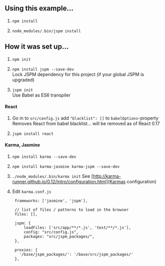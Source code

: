 Using this example...
-------------

1. `npm install`

2. `node_modules/.bin/jspm install`


How it was set up...
--------------------

1. `npm init`

2. `npm install jspm --save-dev`  
Lock JSPM dependency for this project (if your global JSPM is upgraded)

3. `jspm init`  
Use Babel as ES6 transpiler

#### React

1. Go in to `src/config.js` add `"blacklist": []` to `babelOptions`-property  
Removes React from babel blacklist... will be removed as of React 0.17

2. `jspm install react`

#### Karma, Jasmine

1. `npm install karma --save-dev`

2. `npm install karma-jasmine karma-jspm --save-dev`

3. `./node_modules/.bin/karma init` See [http://karma-runner.github.io/0.12/intro/configuration.html](Karmas configuration)

4. Edit `karma.conf.js`

        frameworks: ['jasmine', 'jspm'],
        
        // list of files / patterns to load in the browser
        files: [],
        
        jspm: {
            loadFiles: ['src/app/**/*.js', 'test/**/*.js'],
            config: "src/config.js",
            packages: "src/jspm_packages/",
        },
        
        proxies: {
          '/base/jspm_packages/': '/base/src/jspm_packages/'
        },

